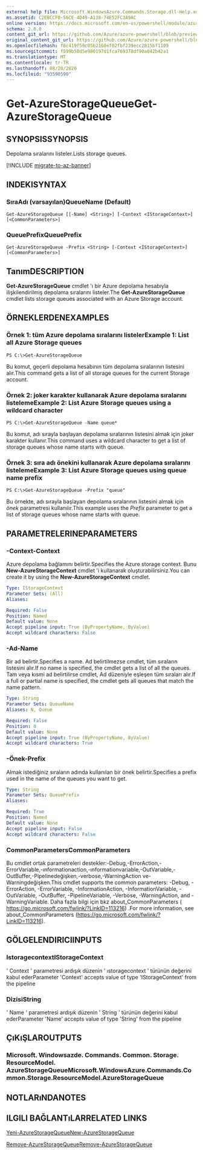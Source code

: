 ```yaml
---
external help file: Microsoft.WindowsAzure.Commands.Storage.dll-Help.xml
ms.assetid: C2EBCCF0-56CE-4D49-A138-74E52FC3A9AC
online version: https://docs.microsoft.com/en-us/powershell/module/azure.storage/get-azurestoragequeue
schema: 2.0.0
content_git_url: https://github.com/Azure/azure-powershell/blob/preview/src/Storage/Commands.Storage/help/Get-AzureStorageQueue.md
original_content_git_url: https://github.com/Azure/azure-powershell/blob/preview/src/Storage/Commands.Storage/help/Get-AzureStorageQueue.md
ms.openlocfilehash: f8c419f59c05b2160ef02fbf239ecc2815bf1109
ms.sourcegitcommit: f599b50d5e980197d1fca769378df90a842b42a1
ms.translationtype: MT
ms.contentlocale: tr-TR
ms.lasthandoff: 08/20/2020
ms.locfileid: "93590590"
---
```

# <span data-ttu-id="cd705-101">Get-AzureStorageQueue</span><span class="sxs-lookup"><span data-stu-id="cd705-101">Get-AzureStorageQueue</span></span>

## <span data-ttu-id="cd705-102">SYNOPSIS</span><span class="sxs-lookup"><span data-stu-id="cd705-102">SYNOPSIS</span></span>
<span data-ttu-id="cd705-103">Depolama sıralarını listeler.</span><span class="sxs-lookup"><span data-stu-id="cd705-103">Lists storage queues.</span></span>

[!INCLUDE [migrate-to-az-banner](../../includes/migrate-to-az-banner.md)]

## <span data-ttu-id="cd705-104">INDEKI</span><span class="sxs-lookup"><span data-stu-id="cd705-104">SYNTAX</span></span>

### <span data-ttu-id="cd705-105">SıraAdı (varsayılan)</span><span class="sxs-lookup"><span data-stu-id="cd705-105">QueueName (Default)</span></span>
```
Get-AzureStorageQueue [[-Name] <String>] [-Context <IStorageContext>] [<CommonParameters>]
```

### <span data-ttu-id="cd705-106">QueuePrefix</span><span class="sxs-lookup"><span data-stu-id="cd705-106">QueuePrefix</span></span>
```
Get-AzureStorageQueue -Prefix <String> [-Context <IStorageContext>] [<CommonParameters>]
```

## <span data-ttu-id="cd705-107">Tanım</span><span class="sxs-lookup"><span data-stu-id="cd705-107">DESCRIPTION</span></span>
<span data-ttu-id="cd705-108">**Get-AzureStorageQueue** cmdlet 'ı bir Azure depolama hesabıyla ilişkilendirilmiş depolama sıralarını listeler.</span><span class="sxs-lookup"><span data-stu-id="cd705-108">The **Get-AzureStorageQueue** cmdlet lists storage queues associated with an Azure Storage account.</span></span>

## <span data-ttu-id="cd705-109">ÖRNEKLERDEN</span><span class="sxs-lookup"><span data-stu-id="cd705-109">EXAMPLES</span></span>

### <span data-ttu-id="cd705-110">Örnek 1: tüm Azure depolama sıralarını listeler</span><span class="sxs-lookup"><span data-stu-id="cd705-110">Example 1: List all Azure Storage queues</span></span>
```
PS C:\>Get-AzureStorageQueue
```

<span data-ttu-id="cd705-111">Bu komut, geçerli depolama hesabının tüm depolama sıralarının listesini alır.</span><span class="sxs-lookup"><span data-stu-id="cd705-111">This command gets a list of all storage queues for the current Storage account.</span></span>

### <span data-ttu-id="cd705-112">Örnek 2: joker karakter kullanarak Azure depolama sıralarını listeleme</span><span class="sxs-lookup"><span data-stu-id="cd705-112">Example 2: List Azure Storage queues using a wildcard character</span></span>
```
PS C:\>Get-AzureStorageQueue -Name queue*
```

<span data-ttu-id="cd705-113">Bu komut, adı sırayla başlayan depolama sıralarının listesini almak için joker karakter kullanır.</span><span class="sxs-lookup"><span data-stu-id="cd705-113">This command uses a wildcard character to get a list of storage queues whose name starts with queue.</span></span>

### <span data-ttu-id="cd705-114">Örnek 3: sıra adı önekini kullanarak Azure depolama sıralarını listeleme</span><span class="sxs-lookup"><span data-stu-id="cd705-114">Example 3: List Azure Storage queues using queue name prefix</span></span>
```
PS C:\>Get-AzureStorageQueue -Prefix "queue"
```

<span data-ttu-id="cd705-115">Bu örnekte, adı sırayla başlayan depolama sıralarının listesini almak için *önek* parametresi kullanılır.</span><span class="sxs-lookup"><span data-stu-id="cd705-115">This example uses the *Prefix* parameter to get a list of storage queues whose name starts with queue.</span></span>

## <span data-ttu-id="cd705-116">PARAMETRELERINE</span><span class="sxs-lookup"><span data-stu-id="cd705-116">PARAMETERS</span></span>

### <span data-ttu-id="cd705-117">-Context</span><span class="sxs-lookup"><span data-stu-id="cd705-117">-Context</span></span>
<span data-ttu-id="cd705-118">Azure depolama bağlamını belirtir.</span><span class="sxs-lookup"><span data-stu-id="cd705-118">Specifies the Azure storage context.</span></span>
<span data-ttu-id="cd705-119">Bunu **New-AzureStorageContext** cmdlet 'i kullanarak oluşturabilirsiniz.</span><span class="sxs-lookup"><span data-stu-id="cd705-119">You can create it by using the **New-AzureStorageContext** cmdlet.</span></span>

```yaml
Type: IStorageContext
Parameter Sets: (All)
Aliases: 

Required: False
Position: Named
Default value: None
Accept pipeline input: True (ByPropertyName, ByValue)
Accept wildcard characters: False
```

### <span data-ttu-id="cd705-120">-Ad</span><span class="sxs-lookup"><span data-stu-id="cd705-120">-Name</span></span>
<span data-ttu-id="cd705-121">Bir ad belirtir.</span><span class="sxs-lookup"><span data-stu-id="cd705-121">Specifies a name.</span></span>
<span data-ttu-id="cd705-122">Ad belirtilmezse cmdlet, tüm sıraların listesini alır.</span><span class="sxs-lookup"><span data-stu-id="cd705-122">If no name is specified, the cmdlet gets a list of all the queues.</span></span>
<span data-ttu-id="cd705-123">Tam veya kısmi ad belirtilirse cmdlet, Ad düzeniyle eşleşen tüm sıraları alır.</span><span class="sxs-lookup"><span data-stu-id="cd705-123">If a full or partial name is specified, the cmdlet gets all queues that match the name pattern.</span></span>

```yaml
Type: String
Parameter Sets: QueueName
Aliases: N, Queue

Required: False
Position: 0
Default value: None
Accept pipeline input: True (ByPropertyName, ByValue)
Accept wildcard characters: True
```

### <span data-ttu-id="cd705-124">-Önek</span><span class="sxs-lookup"><span data-stu-id="cd705-124">-Prefix</span></span>
<span data-ttu-id="cd705-125">Almak istediğiniz sıraların adında kullanılan bir önek belirtir.</span><span class="sxs-lookup"><span data-stu-id="cd705-125">Specifies a prefix used in the name of the queues you want to get.</span></span>

```yaml
Type: String
Parameter Sets: QueuePrefix
Aliases: 

Required: True
Position: Named
Default value: None
Accept pipeline input: False
Accept wildcard characters: False
```

### <span data-ttu-id="cd705-126">CommonParameters</span><span class="sxs-lookup"><span data-stu-id="cd705-126">CommonParameters</span></span>
<span data-ttu-id="cd705-127">Bu cmdlet ortak parametreleri destekler:-Debug,-ErrorAction,-ErrorVariable,-ınformationaction,-ınformationvariable,-OutVariable,-OutBuffer,-Pipelinedeğişken,-verbose,-WarningAction ve-Warningdeğişken.</span><span class="sxs-lookup"><span data-stu-id="cd705-127">This cmdlet supports the common parameters: -Debug, -ErrorAction, -ErrorVariable, -InformationAction, -InformationVariable, -OutVariable, -OutBuffer, -PipelineVariable, -Verbose, -WarningAction, and -WarningVariable.</span></span> <span data-ttu-id="cd705-128">Daha fazla bilgi için bkz about_CommonParameters ( https://go.microsoft.com/fwlink/?LinkID=113216) .</span><span class="sxs-lookup"><span data-stu-id="cd705-128">For more information, see about_CommonParameters (https://go.microsoft.com/fwlink/?LinkID=113216).</span></span>

## <span data-ttu-id="cd705-129">GÖLGELENDIRICI</span><span class="sxs-lookup"><span data-stu-id="cd705-129">INPUTS</span></span>

### <span data-ttu-id="cd705-130">Istoragecontext</span><span class="sxs-lookup"><span data-stu-id="cd705-130">IStorageContext</span></span>

<span data-ttu-id="cd705-131">' Context ' parametresi ardışık düzenin ' ıstoragecontext ' türünün değerini kabul eder</span><span class="sxs-lookup"><span data-stu-id="cd705-131">Parameter 'Context' accepts value of type 'IStorageContext' from the pipeline</span></span>

### <span data-ttu-id="cd705-132">Dizisi</span><span class="sxs-lookup"><span data-stu-id="cd705-132">String</span></span>

<span data-ttu-id="cd705-133">' Name ' parametresi ardışık düzenin ' String ' türünün değerini kabul eder</span><span class="sxs-lookup"><span data-stu-id="cd705-133">Parameter 'Name' accepts value of type 'String' from the pipeline</span></span>

## <span data-ttu-id="cd705-134">ÇıKıŞLAR</span><span class="sxs-lookup"><span data-stu-id="cd705-134">OUTPUTS</span></span>

### <span data-ttu-id="cd705-135">Microsoft. Windowsazde. Commands. Common. Storage. ResourceModel. AzureStorageQueue</span><span class="sxs-lookup"><span data-stu-id="cd705-135">Microsoft.WindowsAzure.Commands.Common.Storage.ResourceModel.AzureStorageQueue</span></span>

## <span data-ttu-id="cd705-136">NOTLARıNDA</span><span class="sxs-lookup"><span data-stu-id="cd705-136">NOTES</span></span>

## <span data-ttu-id="cd705-137">ILGILI BAĞLANTıLAR</span><span class="sxs-lookup"><span data-stu-id="cd705-137">RELATED LINKS</span></span>

[<span data-ttu-id="cd705-138">Yeni-AzureStorageQueue</span><span class="sxs-lookup"><span data-stu-id="cd705-138">New-AzureStorageQueue</span></span>](./New-AzureStorageQueue.md)

[<span data-ttu-id="cd705-139">Remove-AzureStorageQueue</span><span class="sxs-lookup"><span data-stu-id="cd705-139">Remove-AzureStorageQueue</span></span>](./Remove-AzureStorageQueue.md)


